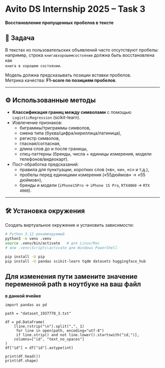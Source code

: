 # Avito DS Internship 2025 – Task 3  
**Восстановление пропущенных пробелов в тексте**

## 📌 Задача
В текстах из пользовательских объявлений часто отсутствуют пробелы:  
например, строка `книгавхорошемсостоянии` должна быть восстановлена как  
`книга в хорошем состоянии`.

Модель должна предсказывать позиции вставки пробелов.  
Метрика качества: **F1-score по позициям пробелов**.

---

## ⚙️ Использованные методы
- **Классификация границ между символами** с помощью  
  `LogisticRegression` (scikit-learn).
- Извлечение признаков:
  - биграммы/триграммы символов,
  - смена типа (буква/цифра/кириллица/латиница),
  - регистр символов,
  - гласная/согласная,
  - длина слов до и после границы,
  - спец-паттерны (бренды, числа + единицы измерения, модели телефонов/видеокарт).
- Пост-обработка предсказаний:  
  - правила для пунктуации, коротких слов («в», «и», «с» и т.д.),
  - пробелы перед единицами измерения («55дюймов» → «55 дюймов»),
  - бренды и модели (`iPhone15Pro` → `iPhone 15 Pro`, `RTX4060` → `RTX 4060`).

---

## 🛠️ Установка окружения
Создать виртуальное окружение и установить зависимости:

```bash
# Python 3.12 рекомендуемый
python3 -m venv .venv
source .venv/bin/activate   # для Linux/Mac
# или .venv\Scripts\activate для Windows PowerShell

pip install -U pip
pip install -U pandas scikit-learn tqdm datasets huggingface_hub
```

## Для изменения пути замените значение переменной path в ноутбуке на ваш файл 
**в данной ячейке**
```
import pandas as pd

path = "dataset_1937770_3.txt"

df = pd.DataFrame(
    [line.rstrip("\n").split(",", 1) 
     for line in open(path, encoding="utf-8") 
     if line.strip() and not line.lower().startswith("id,")],
    columns=["id", "text_no_spaces"]
)
df["id"] = df["id"].astype(int)

print(df.head())
print(df.shape)
```

